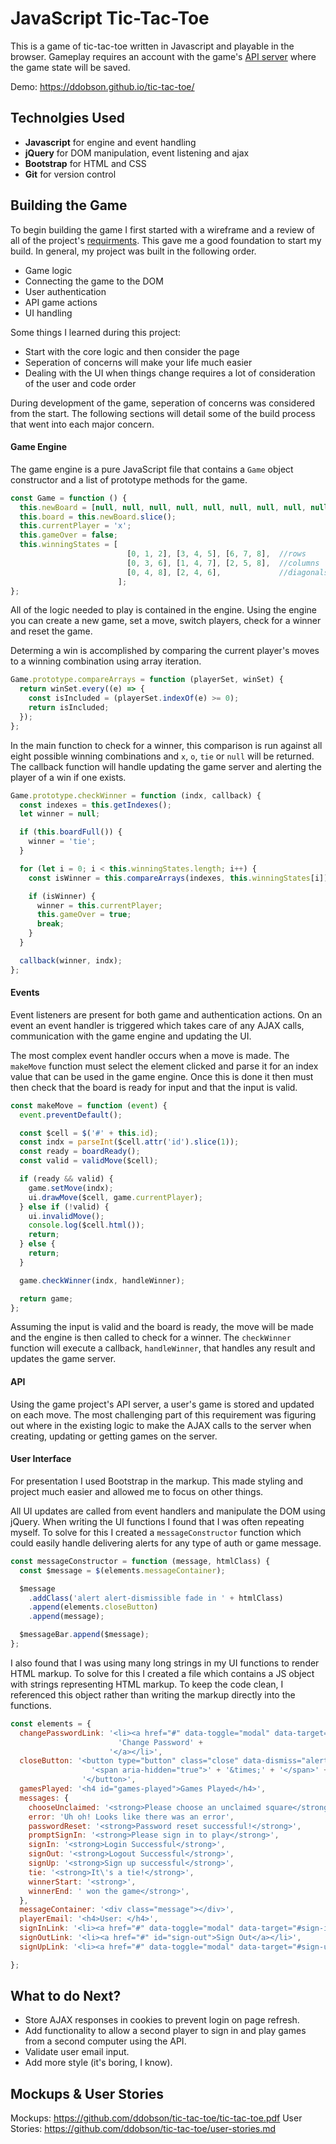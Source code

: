 # JavaScript Tic-Tac-Toe

This is a game of tic-tac-toe written in Javascript and playable in the browser. Gameplay requires an account with the game's [API server](https://github.com/ga-wdi-boston/game-project-api) where the game state will be saved.

Demo: https://ddobson.github.io/tic-tac-toe/

## Technolgies Used
- **Javascript** for engine and event handling
- **jQuery** for DOM manipulation, event listening and ajax
- **Bootstrap** for HTML and CSS
- **Git** for version control

## Building the Game

To begin building the game I first started with a wireframe and a review of all of the project's [requirments](https://github.com/ga-wdi-boston/game-project/blob/master/requirements.md). This gave me a good foundation to start my build. In general, my project was built in the following order.

  - Game logic
  - Connecting the game to the DOM
  - User authentication
  - API game actions
  - UI handling

Some things I learned during this project:

  - Start with the core logic and then consider the page
  - Seperation of concerns will make your life much easier
  - Dealing with the UI when things change requires a lot of consideration of the user and code order

During development of the game, seperation of concerns was considered from the start. The following sections will detail some of the build process that went into each major concern.

#### Game Engine

The game engine is a pure JavaScript file that contains a `Game` object constructor and a list of prototype methods for the game.

```js
const Game = function () {
  this.newBoard = [null, null, null, null, null, null, null, null, null];
  this.board = this.newBoard.slice();
  this.currentPlayer = 'x';
  this.gameOver = false;
  this.winningStates = [
                          [0, 1, 2], [3, 4, 5], [6, 7, 8],  //rows
                          [0, 3, 6], [1, 4, 7], [2, 5, 8],  //columns
                          [0, 4, 8], [2, 4, 6],             //diagonals
                        ];
};
```

All of the logic needed to play is contained in the engine. Using the engine you can create a new game, set a move, switch players, check for a winner and reset the game.

Determing a win is accomplished by comparing the current player's moves to a winning combination using array iteration.

```js
Game.prototype.compareArrays = function (playerSet, winSet) {
  return winSet.every((e) => {
    const isIncluded = (playerSet.indexOf(e) >= 0);
    return isIncluded;
  });
};
```

In the main function to check for a winner, this comparison is run against all eight possible winning combinations and `x`, `o`, `tie` or `null` will be returned. The callback function will handle updating the game server and alerting the player of a win if one exists.

```js
Game.prototype.checkWinner = function (indx, callback) {
  const indexes = this.getIndexes();
  let winner = null;

  if (this.boardFull()) {
    winner = 'tie';
  }

  for (let i = 0; i < this.winningStates.length; i++) {
    const isWinner = this.compareArrays(indexes, this.winningStates[i]);

    if (isWinner) {
      winner = this.currentPlayer;
      this.gameOver = true;
      break;
    }
  }

  callback(winner, indx);
};
```

#### Events
Event listeners are present for both game and authentication actions. On an event an event handler is triggered which takes care of any AJAX calls, communication with the game engine and updating the UI.

The most complex event handler occurs when a move is made. The `makeMove` function must select the element clicked and parse it for an index value that can be used in the game engine. Once this is done it then must then check that the board is ready for input and that the input is valid.

```js
const makeMove = function (event) {
  event.preventDefault();

  const $cell = $('#' + this.id);
  const indx = parseInt($cell.attr('id').slice(1));
  const ready = boardReady();
  const valid = validMove($cell);

  if (ready && valid) {
    game.setMove(indx);
    ui.drawMove($cell, game.currentPlayer);
  } else if (!valid) {
    ui.invalidMove();
    console.log($cell.html());
    return;
  } else {
    return;
  }

  game.checkWinner(indx, handleWinner);

  return game;
};
```

Assuming the input is valid and the board is ready, the move will be made and the engine is then called to check for a winner. The `checkWinner` function will execute a callback, `handleWinner`, that handles any result and updates the game server.

#### API

Using the game project's API server, a user's game is stored and updated on each move. The most challenging part of this requirement was figuring out where in the existing logic to make the AJAX calls to the server when creating, updating or getting games on the server.

#### User Interface
For presentation I used Bootstrap in the markup. This made styling and project much easier and allowed me to focus on other things.

All UI updates are called from event handlers and manipulate the DOM using jQuery. When writing the UI functions I found that I was often repeating myself. To solve for this I created a `messageConstructor` function which could easily handle delivering alerts for any type of auth or game message.

```js
const messageConstructor = function (message, htmlClass) {
  const $message = $(elements.messageContainer);

  $message
    .addClass('alert alert-dismissible fade in ' + htmlClass)
    .append(elements.closeButton)
    .append(message);

  $messageBar.append($message);
};
```

I also found that I was using many long strings in my UI functions to render HTML markup. To solve for this I created a file which contains a JS object with strings representing HTML markup. To keep the code clean, I referenced this object rather than writing the markup directly into the functions.

```js
const elements = {
  changePasswordLink: '<li><a href="#" data-toggle="modal" data-target="#change-password-modal">' +
                        'Change Password' +
                      '</a></li>',
  closeButton: '<button type="button" class="close" data-dismiss="alert" aria-label="Close">' +
                  '<span aria-hidden="true">' + '&times;' + '</span>' +
                '</button>',
  gamesPlayed: '<h4 id="games-played">Games Played</h4>',
  messages: {
    chooseUnclaimed: '<strong>Please choose an unclaimed square</strong>',
    error: 'Uh oh! Looks like there was an error',
    passwordReset: '<strong>Password reset successful!</strong>',
    promptSignIn: '<strong>Please sign in to play</strong>',
    signIn: '<strong>Login Successful</strong>',
    signOut: '<strong>Logout Successful</strong>',
    signUp: '<strong>Sign up successful</strong>',
    tie: '<strong>It\'s a tie!</strong>',
    winnerStart: '<strong>',
    winnerEnd: ' won the game</strong>',
  },
  messageContainer: '<div class="message"></div>',
  playerEmail: '<h4>User: </h4>',
  signInLink: '<li><a href="#" data-toggle="modal" data-target="#sign-in-modal">Sign In</a></li>',
  signOutLink: '<li><a href="#" id="sign-out">Sign Out</a></li>',
  signUpLink: '<li><a href="#" data-toggle="modal" data-target="#sign-up-modal">Sign Up</a></li>',

};
```

## What to do Next?
- Store AJAX responses in cookies to prevent login on page refresh.
- Add functionality to allow a second player to sign in and play games from a second computer using the API.
- Validate user email input.
- Add more style (it's boring, I know).

## Mockups & User Stories
Mockups: https://github.com/ddobson/tic-tac-toe/tic-tac-toe.pdf
User Stories: https://github.com/ddobson/tic-tac-toe/user-stories.md

